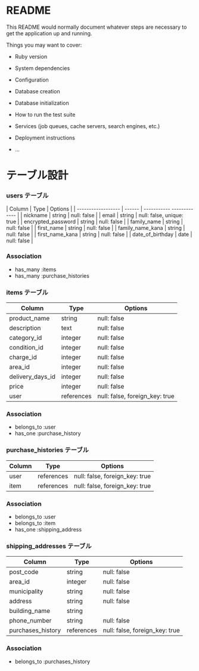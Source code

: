 # README

This README would normally document whatever steps are necessary to get the
application up and running.

Things you may want to cover:

* Ruby version

* System dependencies

* Configuration

* Database creation

* Database initialization

* How to run the test suite

* Services (job queues, cache servers, search engines, etc.)

* Deployment instructions

* ...
# テーブル設計

### users テーブル

| Column             | Type   | Options                   |
| ------------------ | ------ | ----------- ------------- |
| nickname           | string | null: false               |
| email              | string | null: false, unique: true |
| encrypted_password | string | null: false               |
| family_name        | string | null: false               |
| first_name         | string | null: false               |
| family_name_kana   | string | null: false               |
| first_name_kana    | string | null: false               |
| date_of_birthday   | date   | null: false               |

### Association

- has_many :items
- has_many :purchase_histories



### items テーブル

| Column                | Type        | Options                        |
| --------------------  | ----------- | ------------------------------ |
| product_name          | string      | null: false                    |
| description           | text        | null: false                    |
| category_id           | integer     | null: false                    |
| condition_id          | integer     | null: false                    |
| charge_id             | integer     | null: false                    |
| area_id               | integer     | null: false                    |
| delivery_days_id      | integer     | null: false                    |
| price                 | integer     | null: false                    |
| user                  | references  | null: false, foreign_key: true |

### Association

- belongs_to :user
- has_one :purchase_history

### purchase_histories テーブル

| Column               | Type       | Options                        |
| ---------------------| ---------- | ------------------------------ |
| user                 | references | null: false, foreign_key: true |
| item                 | references | null: false, foreign_key: true |


### Association

- belongs_to :user
- belongs_to :item
- has_one :shipping_address

### shipping_addresses テーブル

| Column                | Type       | Options                        |
| --------------------- | ---------- | ------------------------------ |
| post_code             | string     | null: false                    |
| area_id               | integer    | null: false                    |
| municipality          | string     | null: false                    |
| address               | string     | null: false                    |
| building_name         | string     |                                |
| phone_number          | string     | null: false                    |
| purchases_history     | references | null: false, foreign_key: true |


### Association

- belongs_to :purchases_history
